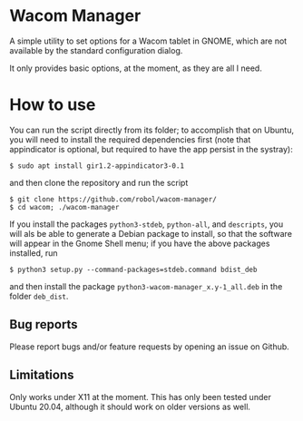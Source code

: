 # Wacom Manager

A simple utility to set options for a Wacom tablet in GNOME,
which are not available by the standard configuration dialog.

It only provides basic options, at the moment, as they are all I need.

# How to use

You can run the script directly from its folder; to accomplish that
on Ubuntu, you will need to install the required dependencies first
(note that appindicator is optional, but required to have the app
persist in the systray):
```
$ sudo apt install gir1.2-appindicator3-0.1
```
and then clone the repository and run the script
```
$ git clone https://github.com/robol/wacom-manager/
$ cd wacom; ./wacom-manager
```

If you install the packages ```python3-stdeb```, 
```python-all```, and ```descripts```, you will als be able to generate 
a Debian package to install, so that the software will appear in the Gnome Shell menu; if you have the above packages installed, run
```
$ python3 setup.py --command-packages=stdeb.command bdist_deb
```
and then install the package ```python3-wacom-manager_x.y-1_all.deb```
in the folder ```deb_dist```.

## Bug reports

Please report bugs and/or feature requests by opening an issue on Github.

## Limitations

Only works under X11 at the moment. This has only been tested under Ubuntu 20.04, although it should work on older versions as well.

